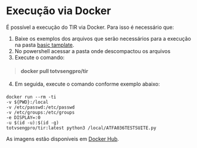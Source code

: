 # Execução via Docker

É possível a execução do TIR via Docker. Para isso é necessário que:

1. Baixe os exemplos dos arquivos que serão necessários para a execução na pasta [basic tamplate](https://github.com/totvs/tir-script-samples/tree/master/basic_template).
2. No powershell acessar a pasta onde descompactou os arquivos 
3. Execute o comando:
>#### docker pull totvsengpro/tir
4. Em seguida, execute o comando conforme exemplo abaixo:
>####
    docker run --rm -ti 
    -v ${PWD}:/local 
    -v /etc/passwd:/etc/passwd 
    -v /etc/groups:/etc/groups 
    -e DISPLAY=:0 
    -u $(id -u):$(id -g) 
    totvsengpro/tir:latest python3 /local/ATFA036TESTSUITE.py

As imagens estão disponíveis em [Docker Hub](https://hub.docker.com/r/totvsengpro/tir).